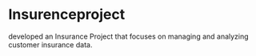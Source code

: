 # Insurenceproject
developed an Insurance Project that focuses on managing and analyzing customer insurance data.
